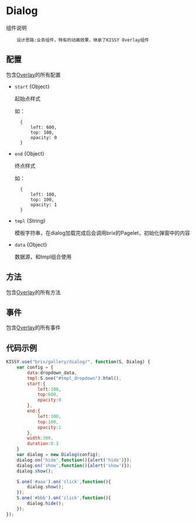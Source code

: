 # Dialog

组件说明


        设计思路:业务组件，特有的动画效果，继承了KISSY Overlay组件


## 配置

包含[Overlay](http://docs.kissyui.com/1.2/docs/html/api/component/overlay/overlay.html#config-attributes-detail)的所有配置

* `start` {Object}
	
	起始点样式

	如：
	
        {
            left: 600,
            top: 100,
            opacity: 0
        }

* `end` {Object}

	终点样式
	
	如：
    
        {
	        left: 100,
	        top: 100,
	        opacity: 1
	    }

* `tmpl` {String}
	
	模板字符串，在dialog加载完成后会调用brix的Pagelet，初始化弹窗中的内容

* `data` {Object}
	
	数据源，和tmpl组合使用
	


## 方法

包含[Overlay](http://docs.kissyui.com/1.2/docs/html/api/component/overlay/overlay.html#methods-detail)的所有方法


## 事件

包含[Overlay](http://docs.kissyui.com/1.2/docs/html/api/component/overlay/overlay.html#events-detail)的所有事件	

## 代码示例
		
```javascript
KISSY.use("brix/gallery/dialog/", function(S, Dialog) {
    var config = {
        data:dropdown_data,
        tmpl:S.one("#tmpl_dropdown").html(),
        start:{
            left:100,
            top:600,
            opacity:0
        },
        end:{
            left:100,
            top:100,
            opacity:1
        },
        width:300,
        duration:0.3
    }
    var dialog = new Dialog(config);
    dialog.on('hide',function(){alert('hide')});
    dialog.on('show',function(){alert('show')});
    dialog.show();

    S.one('#aaa').on('click',function(){
        dialog.show();
    });
    S.one('#bbb').on('click',function(){
        dialog.hide();
    });
});
```




